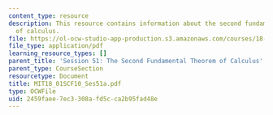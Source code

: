 ```yaml
---
content_type: resource
description: This resource contains information about the second fundamental theorem
  of calculus.
file: https://ol-ocw-studio-app-production.s3.amazonaws.com/courses/18-01sc-single-variable-calculus-fall-2010/2459faee7ec3308afd5cca2b95fad48e_MIT18_01SCF10_Ses51a.pdf
file_type: application/pdf
learning_resource_types: []
parent_title: 'Session 51: The Second Fundamental Theorem of Calculus'
parent_type: CourseSection
resourcetype: Document
title: MIT18_01SCF10_Ses51a.pdf
type: OCWFile
uid: 2459faee-7ec3-308a-fd5c-ca2b95fad48e
---
```

